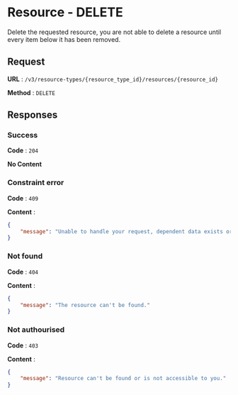 # Resource - DELETE

Delete the requested resource, you are not able to delete a resource until every item below it has been removed.

## Request

**URL** : `/v3/resource-types/{resource_type_id}/resources/{resource_id}`

**Method** : `DELETE`

## Responses

### Success

**Code** : `204`

**No Content**

### Constraint error

**Code** : `409`

**Content** : 
```json
{
    "message": "Unable to handle your request, dependent data exists or foreign key error."
}
```

### Not found

**Code** : `404`

**Content** : 
```json
{
    "message": "The resource can't be found."
}
```

### Not authourised

**Code** : `403`

**Content** : 
```json
{
    "message": "Resource can't be found or is not accessible to you."
}
```
